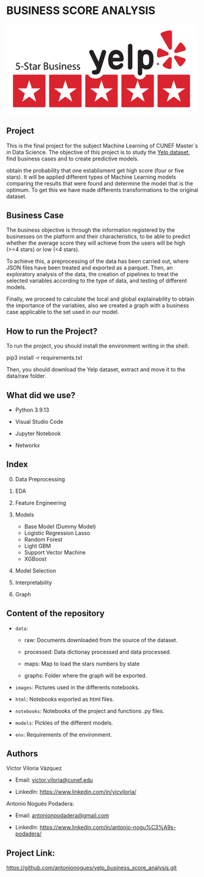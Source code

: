 # BUSINESS SCORE ANALYSIS


<p align="center">

![imagen_readme.jpeg](./images/readme_image.png)

</p>





## Project



This is the final project for the subject Machine Learning of CUNEF Master´s in Data Science. The objective of this project is to study the [Yelp dataset](https://www.yelp.com/dataset/download), find business cases and to create predictive models.

obtain the probability that one establisment get high score (four or five stars). It will be applied different types of Machine Learning models comparing the results that were found and determine the model that is the optimum. To get this we have made differents transformations to the original dataset. 


## Business Case


The business objective is through the information registered by the businesses on the platform and their characteristics, to be able to predict whether the average score they will achieve from the users will be high (>=4 stars) or low (<4 stars).


To achieve this, a preprocessing of the data has been carried out, where JSON files have been treated and exported as a parquet.  Then, an exploratory analysis of the data, the creation of pipelines to treat the selected variables according to the type of data, and testing of different models.

Finally, we proceed to calculate the local and global explainability to obtain the importance of the variables, also we created a graph with a business case applicable to the set used in our model.

## How to run the Project?


To run the project, you should install the environment writing in the shell:

pip3 install -r requirements.txt

Then, you should download the Yelp dataset, extract and move it to the data/raw folder.

## What did we use?


- Python 3.9.13

- Visual Studio Code

- Jupyter Notebook

- Networkx

## Index



0. Data Preprocessing

1. EDA
2. Feature Engineering
3. Models

    - Base Model (Dummy Model)
    - Logistic Regression Lasso
    - Random Forest
    - Light GBM
    - Support Vector Machine
    - XGBoost


4. Model Selection
5. Interpretability
6. Graph 

## Content of the repository



- `data`:

	- raw: Documents downloaded from the source of the dataset.

	- processed: Data dictionay processed and data processed. 
	
    - maps: Map to load the stars numbers by state
    
    - graphs: Folder where the graph will be exported.


- `images`: Pictures used in the differents notebooks.



- `html`: Notebooks exported as html files.



- `notebooks`: Notebooks of the project and functions .py files.



- `models`: Pickles of the different models. 

- `env`: Requirements of the environment.



## Authors



Victor Viloria Vázquez 

- Email: victor.viloria@cunef.edu

- LinkedIn: https://www.linkedin.com/in/vicviloria/





Antonio Nogués Podadera:

- Email: antonionpodadera@gmail.com

- LinkedIn: https://www.linkedin.com/in/antonio-nogu%C3%A9s-podadera/



## Project Link: 

https://github.com/antonionogues/yelp_business_score_analysis.git
